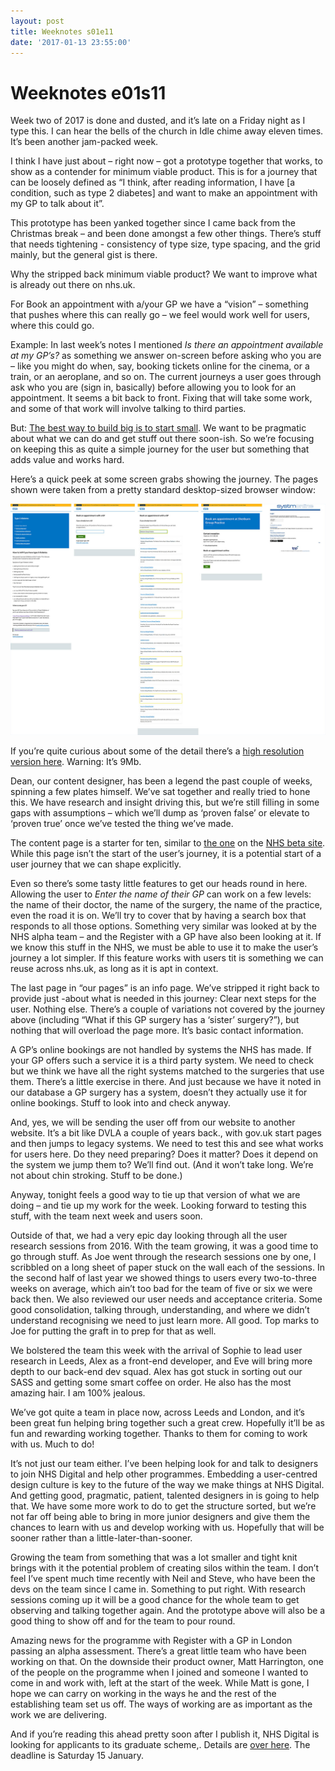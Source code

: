 ```yaml
---
layout: post
title: Weeknotes s01e11
date: '2017-01-13 23:55:00'
---
```

# Weeknotes e01s11
Week two of 2017 is done and dusted, and it’s late on a Friday night as I type this. I can hear the bells of the church in Idle chime away eleven times. It’s been another jam-packed week.

I think I have just about – right now – got a prototype together that works, to show as a contender for minimum viable product.  This is for a journey that can be loosely defined as “I think, after reading information, I have [a condition, such as type 2 diabetes] and want to make an appointment with my GP to talk about it”.

This prototype has been yanked together since I came back from the Christmas break – and been done amongst a few other things. There’s stuff that needs tightening - consistency of type size, type spacing, and the grid mainly, but the general gist is there.

Why the stripped back minimum viable product? We want to improve what is already out there on nhs.uk.

For Book an appointment with a/your GP we have a “vision” – something that pushes where this can really go – we feel would work well for users, where this could go.

Example: In last week’s notes I mentioned *Is there an appointment available at my GP’s?* as something we answer on-screen before asking who you are – like you might do when, say, booking tickets online for the cinema, or a train, or an aeroplane, and so on. The current journeys a user goes through ask who you are (sign in, basically) before allowing you to look for an appointment. It seems a bit back to front. Fixing that will take some work, and some of that work will involve talking to third parties.

But: [The best way to build big is to start small](//18f.gsa.gov/2017/01/11/the-best-way-to-build-big-is-to-start-small/).  We want to be pragmatic about what we can do and get stuff out there soon-ish. So we’re focusing on keeping this as quite a simple journey for the user  but something that adds value and works hard.

Here’s a quick peek at some screen grabs showing the journey. The pages shown were taken from a pretty standard desktop-sized browser window:

![](/assets/book-gp-appoint-journey-1200.jpg)

If you’re quite curious about some of the detail there’s a [high resolution version here](/assets/book-gp-appoint-journey.png). Warning: It’s 9Mb.

Dean, our content designer, has been a legend the past couple of weeks, spinning a few plates himself. We’ve sat together and really tried to hone this. We have research and insight driving this, but we’re still filling in some gaps with assumptions – which we’ll dump as ‘proven false’ or elevate to ‘proven true’ once we’ve tested the thing we’ve made.

The content page is a starter for ten, similar to [the one](//beta.nhs.uk/conditions/type-2-diabetes/check-if-you-have-it) on the [NHS beta site](//beta.nhs.uk/). While this page isn’t the start of the user’s journey, it is a potential start of a user journey that we can shape explicitly.

Even so there’s some tasty little features to get our heads round in here. Allowing the user to *Enter the name of their GP* can work on a few levels: the name of their doctor, the name of the surgery, the name of the practice, even the road it is on. We’ll try to cover that by having a search box that responds to all those options. Something very similar was looked at by the NHS alpha team – and the Register with a GP have also been looking at it. If we know this stuff in the NHS, we must be able to use it to make the user’s journey a lot simpler. If this feature works with users tit is something we can reuse across nhs.uk, as long as it is apt in context.

The last page in “our pages” is an info page. We’ve stripped it right back to provide just -about what is needed in this journey: Clear next steps for the user. Nothing else. There’s a couple of variations not covered by the journey above (including “What if this GP surgery has a ‘sister’ surgery?”), but nothing that will overload the page more. It’s basic contact information.

A GP’s online bookings are not handled by systems the NHS has made. If your GP offers such a service it is a third party system. We need to check but we think we have all the right systems matched to the surgeries that use them. There’s a little exercise in there. And just because we have it noted in our database a GP surgery has a system, doesn’t they actually use it for online bookings. Stuff to look into and check anyway.

And, yes, we will be sending the user off from our website to another website. It’s a bit like DVLA a couple of years back., with gov.uk start pages and then jumps to legacy systems. We need to test this and see what works for users here. Do they need preparing? Does it matter? Does it depend on the system we jump them to? We’ll find out. (And it won’t take long. We’re not about chin stroking. Stuff to be done.)

Anyway, tonight feels a good way to tie up that version of what we are doing – and tie up my work for the week. Looking forward to testing this stuff, with the team next week and users soon.

Outside of that, we had a very epic day looking through all the user research sessions from 2016. With the team growing, it was a good time to go through stuff. As Joe went through the research sessions one by one, I scribbled on a long sheet of paper stuck on the wall each of the sessions. In the second half of last year we showed things to users every two-to-three weeks on average, which ain’t too bad for the team of five or six we were back then. We also reviewed our user needs and acceptance criteria. Some good consolidation, talking through, understanding, and where we didn’t understand recognising we need to just learn more. All good. Top marks to Joe for putting the graft in to prep for that as well.

We bolstered the team this week with the arrival of Sophie to lead user research in Leeds, Alex as a front-end developer, and Eve will bring more depth to our back-end dev squad. Alex has got stuck in sorting out our SASS and getting some smart coffee on order. He also has the most amazing hair. I am 100% jealous.

We’ve got quite a team in place now, across Leeds and London, and it’s been great fun helping bring together such a great crew.  Hopefully it’ll be as fun and rewarding working together. Thanks to them for coming to work with us. Much to do!

It’s not just our team either. I’ve been helping look for and talk to designers to join NHS Digital and help other programmes. Embedding a user-centred design culture is key to the future of the way we make things at NHS Digital.  And getting good, pragmatic, patient, talented designers in is going to help that. We have some more work to do to get the structure sorted, but we’re not far off being able to bring in more junior designers and give them the chances to learn with us and develop working with us. Hopefully that will be sooner rather than a little-later-than-sooner.

Growing the team from something that was a lot smaller and tight knit brings with it the potential problem of creating silos within the team. I don’t feel I’ve spent much time recently with Neil and Steve, who have been the devs on the team since I came in. Something to put right. With research sessions coming up it will be a good chance for the whole team to get observing and talking together again. And the prototype above will also be a good thing to show off and for the team to pour round.

Amazing news for the programme with Register with a GP in London passing an alpha assessment. There’s a great little team who have been working on that. On the downside their product owner, Matt Harrington, one of the people on the programme when I joined and someone I wanted to come in and work with, left at the start of the week. While Matt is gone, I hope we can carry on working in the ways he and the rest of the establishing team set us off. The ways of working are as important as the work we are delivering.

And if you’re reading this ahead pretty soon after I publish it, NHS Digital is looking for applicants to its graduate scheme,. Details are [over here](//www.jobs.nhs.uk/xi/vacancy/06e3fde96252854ecbf9b7960cc2a0a3/?vac_ref=914443472). The deadline is Saturday 15 January.
